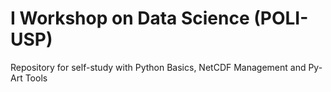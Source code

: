 # I Workshop on Data Science (POLI-USP)
Repository for self-study with Python Basics, NetCDF Management and Py-Art Tools
